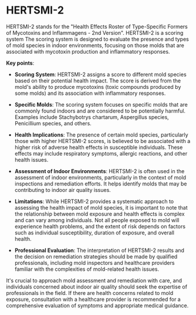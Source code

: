 # HERTSMI-2

HERTSMI-2 stands for the "Health Effects Roster of Type-Specific Formers of Mycotoxins and Inflammagens - 2nd Version". HERTSMI-2 is a scoring system The scoring system is designed to evaluate the presence and types of mold species in indoor environments, focusing on those molds that are associated with mycotoxin production and inflammatory responses.

**Key points**:

* **Scoring System**: HERTSMI-2 assigns a score to different mold species based on their potential health impact. The score is derived from the mold's ability to produce mycotoxins (toxic compounds produced by some molds) and its association with inflammatory responses.

* **Specific Molds**: The scoring system focuses on specific molds that are commonly found indoors and are considered to be potentially harmful. Examples include Stachybotrys chartarum, Aspergillus species, Penicillium species, and others.

* **Health Implications**: The presence of certain mold species, particularly those with higher HERTSMI-2 scores, is believed to be associated with a higher risk of adverse health effects in susceptible individuals. These effects may include respiratory symptoms, allergic reactions, and other health issues.

* **Assessment of Indoor Environments**: HERTSMI-2 is often used in the assessment of indoor environments, particularly in the context of mold inspections and remediation efforts. It helps identify molds that may be contributing to indoor air quality issues.

* **Limitations**: While HERTSMI-2 provides a systematic approach to assessing the health impact of mold species, it is important to note that the relationship between mold exposure and health effects is complex and can vary among individuals. Not all people exposed to mold will experience health problems, and the extent of risk depends on factors such as individual susceptibility, duration of exposure, and overall health.

* **Professional Evaluation**: The interpretation of HERTSMI-2 results and the decision on remediation strategies should be made by qualified professionals, including mold inspectors and healthcare providers familiar with the complexities of mold-related health issues.

It's crucial to approach mold assessment and remediation with care, and individuals concerned about indoor air quality should seek the expertise of professionals in the field. If there are health concerns related to mold exposure, consultation with a healthcare provider is recommended for a comprehensive evaluation of symptoms and appropriate medical guidance.